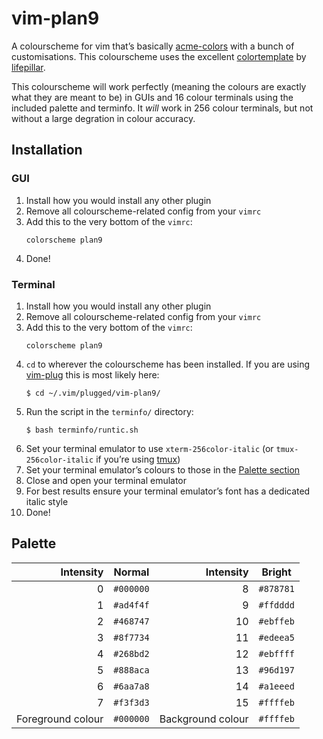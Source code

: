 # vim-plan9

A colourscheme for vim that’s basically 
[acme-colors](https://github.com/plan9-for-vimspace/acme-colors) 
with a bunch of customisations. This colourscheme uses the 
excellent 
[colortemplate](https://github.com/lifepillar/vim-colortemplate) 
by [lifepillar](https://github.com/lifepillar).

This colourscheme will work perfectly (meaning the colours are 
exactly what they are meant to be) in GUIs and 16 colour terminals 
using the included palette and terminfo. It *will* work in 256 
colour terminals, but not without a large degration in colour 
accuracy.

## Installation

### GUI

1. Install how you would install any other plugin
1. Remove all colourscheme-related config from your `vimrc`
1. Add this to the very bottom of the `vimrc`:
   ```
   colorscheme plan9
   ```
1. Done!

### Terminal

1. Install how you would install any other plugin
1. Remove all colourscheme-related config from your `vimrc`
1. Add this to the very bottom of the `vimrc`:
   ```
   colorscheme plan9
   ```
1. `cd` to wherever the colourscheme has been installed. If you 
   are using [vim-plug](https://github.com/junegunn/vim-plug) this 
   is most likely here:
   ```
   $ cd ~/.vim/plugged/vim-plan9/
   ```
1. Run the script in the `terminfo/` directory:
   ```
   $ bash terminfo/runtic.sh
   ```
1. Set your terminal emulator to use `xterm-256color-italic` (or 
   `tmux-256color-italic` if you’re using 
   [tmux](https://github.com/tmux/tmux/wiki))
1. Set your terminal emulator’s colours to those in the [Palette 
   section](https://github.com/aramisgithub/vim-plan9#palette)
1. Close and open your terminal emulator
1. For best results ensure your terminal emulator’s font has a 
   dedicated italic style
1. Done!

## Palette

| Intensity         | Normal    | Intensity         | Bright    |
| --:               | --        | --:               | --        |
| 0                 | `#000000` | 8                 | `#878781` |
| 1                 | `#ad4f4f` | 9                 | `#ffdddd` |
| 2                 | `#468747` | 10                | `#ebffeb` |
| 3                 | `#8f7734` | 11                | `#edeea5` |
| 4                 | `#268bd2` | 12                | `#ebffff` |
| 5                 | `#888aca` | 13                | `#96d197` |
| 6                 | `#6aa7a8` | 14                | `#a1eeed` |
| 7                 | `#f3f3d3` | 15                | `#ffffeb` |
| Foreground colour | `#000000` | Background colour | `#ffffeb` |

